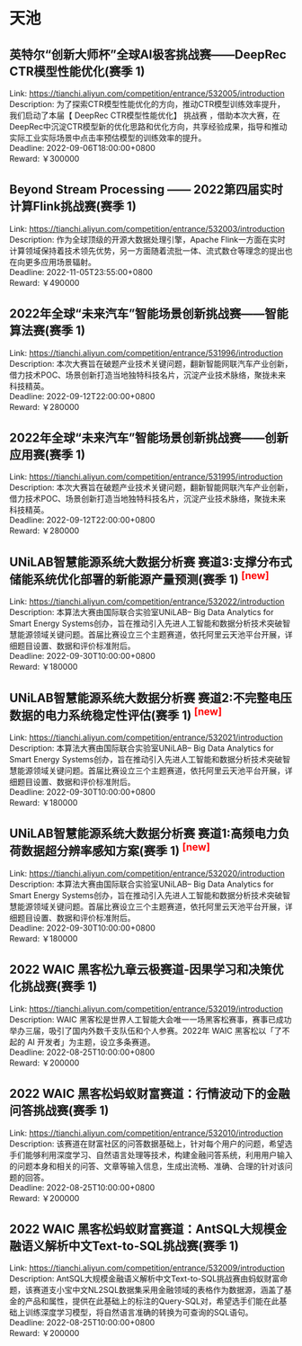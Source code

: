 # 天池



## 英特尔“创新大师杯”全球AI极客挑战赛——DeepRec CTR模型性能优化(赛季 1)

Link: https://tianchi.aliyun.com/competition/entrance/532005/introduction  
Description: 为了探索CTR模型性能优化的方向，推动CTR模型训练效率提升，我们启动了本届【 DeepRec CTR模型性能优化】 挑战赛 ，借助本次大赛，在DeepRec中沉淀CTR模型新的优化思路和优化方向，共享经验成果，指导和推动实际工业实际场景中点击率预估模型的训练效率的提升。  
Deadline: 2022-09-06T18:00:00+0800  
Reward: ￥300000  


## Beyond Stream Processing —— 2022第四届实时计算Flink挑战赛(赛季 1)

Link: https://tianchi.aliyun.com/competition/entrance/532003/introduction  
Description: 作为全球顶级的开源大数据处理引擎，Apache Flink一方面在实时计算领域保持着技术领先优势，另一方面随着流批一体、流式数仓等理念的提出也在向更多应用场景辐射。  
Deadline: 2022-11-05T23:55:00+0800  
Reward: ￥490000  


## 2022年全球“未来汽车”智能场景创新挑战赛——智能算法赛(赛季 1)

Link: https://tianchi.aliyun.com/competition/entrance/531996/introduction  
Description: 本次大赛旨在破题产业技术关键问题，翻新智能网联汽车产业创新，借力技术POC、场景创新打造当地独特科技名片，沉淀产业技术脉络，聚拢未来科技精英。  
Deadline: 2022-09-12T22:00:00+0800  
Reward: ￥280000  


## 2022年全球“未来汽车”智能场景创新挑战赛——创新应用赛(赛季 1)

Link: https://tianchi.aliyun.com/competition/entrance/531995/introduction  
Description: 本次大赛旨在破题产业技术关键问题，翻新智能网联汽车产业创新，借力技术POC、场景创新打造当地独特科技名片，沉淀产业技术脉络，聚拢未来科技精英。  
Deadline: 2022-09-12T22:00:00+0800  
Reward: ￥280000  


## UNiLAB智慧能源系统大数据分析赛 赛道3:支撑分布式储能系统优化部署的新能源产量预测(赛季 1) <sup style="color:red">[new]<sup>  

Link: https://tianchi.aliyun.com/competition/entrance/532022/introduction  
Description: 本算法大赛由国际联合实验室UNiLAB– Big Data Analytics for Smart Energy Systems创办，旨在推动引入先进人工智能和数据分析技术突破智慧能源领域关键问题。首届比赛设立三个主题赛道，依托阿里云天池平台开展，详细题目设置、数据和评价标准附后。  
Deadline: 2022-09-30T10:00:00+0800  
Reward: ￥180000  


## UNiLAB智慧能源系统大数据分析赛 赛道2:不完整电压数据的电力系统稳定性评估(赛季 1) <sup style="color:red">[new]<sup>  

Link: https://tianchi.aliyun.com/competition/entrance/532021/introduction  
Description: 本算法大赛由国际联合实验室UNiLAB– Big Data Analytics for Smart Energy Systems创办，旨在推动引入先进人工智能和数据分析技术突破智慧能源领域关键问题。首届比赛设立三个主题赛道，依托阿里云天池平台开展，详细题目设置、数据和评价标准附后。  
Deadline: 2022-09-30T10:00:00+0800  
Reward: ￥180000  


## UNiLAB智慧能源系统大数据分析赛 赛道1:高频电力负荷数据超分辨率感知方案(赛季 1) <sup style="color:red">[new]<sup>  

Link: https://tianchi.aliyun.com/competition/entrance/532020/introduction  
Description: 本算法大赛由国际联合实验室UNiLAB– Big Data Analytics for Smart Energy Systems创办，旨在推动引入先进人工智能和数据分析技术突破智慧能源领域关键问题。首届比赛设立三个主题赛道，依托阿里云天池平台开展，详细题目设置、数据和评价标准附后。  
Deadline: 2022-09-30T10:00:00+0800  
Reward: ￥180000  


## 2022 WAIC 黑客松九章云极赛道-因果学习和决策优化挑战赛(赛季 1)

Link: https://tianchi.aliyun.com/competition/entrance/532019/introduction  
Description: WAIC 黑客松是世界人工智能大会唯一一场黑客松赛事，赛事已成功举办三届，吸引了国内外数千支队伍和个人参赛。2022年 WAIC 黑客松以「了不起的 AI 开发者」为主题，设立多条赛道。  
Deadline: 2022-08-25T10:00:00+0800  
Reward: ￥200000  


## 2022 WAIC 黑客松蚂蚁财富赛道：行情波动下的金融问答挑战赛(赛季 1)

Link: https://tianchi.aliyun.com/competition/entrance/532010/introduction  
Description: 该赛道在财富社区的问答数据基础上，针对每个用户的问题，希望选手们能够利用深度学习、自然语言处理等技术，构建金融问答系统，利用用户输入的问题本身和相关的问答、文章等输入信息，生成出流畅、准确、合理的针对该问题的回答。  
Deadline: 2022-08-25T10:00:00+0800  
Reward: ￥200000  


## 2022 WAIC 黑客松蚂蚁财富赛道：AntSQL大规模金融语义解析中文Text-to-SQL挑战赛(赛季 1)

Link: https://tianchi.aliyun.com/competition/entrance/532009/introduction  
Description: AntSQL大规模金融语义解析中文Text-to-SQL挑战赛由蚂蚁财富命题，该赛道支小宝中文NL2SQL数据集采用金融领域的表格作为数据源，涵盖了基金的产品和属性，提供在此基础上的标注的Query-SQL对，希望选手们能在此基础上训练深度学习模型，将自然语言准确的转换为可查询的SQL语句。  
Deadline: 2022-08-25T10:00:00+0800  
Reward: ￥200000  

